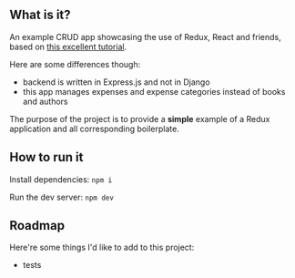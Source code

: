 
## What is it?

An example CRUD app showcasing the use of Redux, React and friends, based on [this excellent tutorial](http://spapas.github.io/2016/03/02/react-redux-tutorial/).

Here are some differences though:

- backend is written in Express.js and not in Django
- this app manages expenses and expense categories instead of books and authors 

The purpose of the project is to provide a **simple** example of a Redux application and all corresponding boilerplate. 

## How to run it


Install dependencies:
``npm i`` 

Run the dev server:
``npm dev``


## Roadmap

Here're some things I'd like to add to this project:

- tests